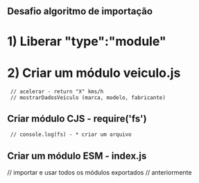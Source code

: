 ## Desafio algoritmo de importação

# 1) Liberar "type":"module"
# 2) Criar um módulo veiculo.js
     // acelerar - return "X" kms/h
     // mostrarDadosVeiculo (marca, modelo, fabricante)
## Criar módulo CJS - require('fs')
     // console.log(fs) - * criar um arquivo

## Criar um módulo ESM - index.js
   // importar e usar todos os módulos exportados
   // anteriormente
  